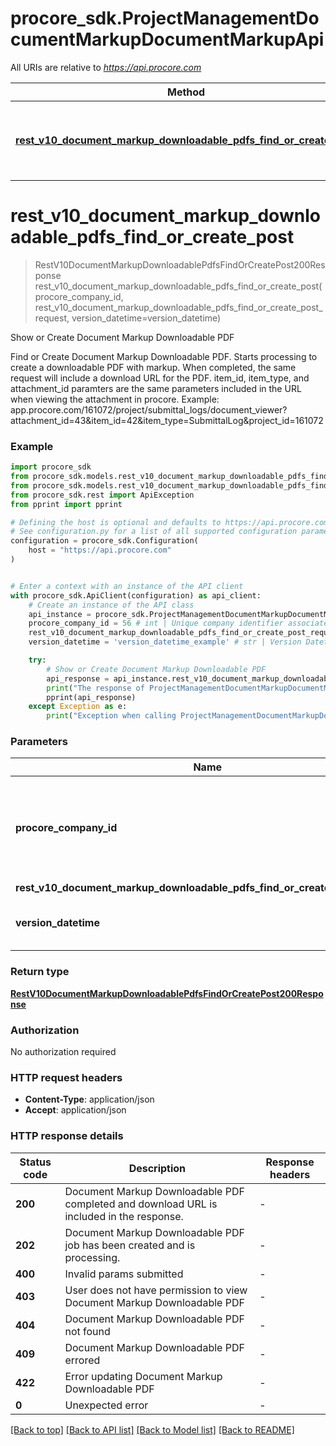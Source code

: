 # procore_sdk.ProjectManagementDocumentMarkupDocumentMarkupApi

All URIs are relative to *https://api.procore.com*

Method | HTTP request | Description
------------- | ------------- | -------------
[**rest_v10_document_markup_downloadable_pdfs_find_or_create_post**](ProjectManagementDocumentMarkupDocumentMarkupApi.md#rest_v10_document_markup_downloadable_pdfs_find_or_create_post) | **POST** /rest/v1.0/document_markup_downloadable_pdfs/find_or_create | Show or Create Document Markup Downloadable PDF


# **rest_v10_document_markup_downloadable_pdfs_find_or_create_post**
> RestV10DocumentMarkupDownloadablePdfsFindOrCreatePost200Response rest_v10_document_markup_downloadable_pdfs_find_or_create_post(procore_company_id, rest_v10_document_markup_downloadable_pdfs_find_or_create_post_request, version_datetime=version_datetime)

Show or Create Document Markup Downloadable PDF

Find or Create Document Markup Downloadable PDF. Starts processing to create a downloadable PDF with markup. When completed, the same request will include a download URL for the PDF. item_id, item_type, and attachment_id paramters are the same parameters included in the URL when viewing the attachment in procore. Example: app.procore.com/161072/project/submittal_logs/document_viewer?attachment_id=43&item_id=42&item_type=SubmittalLog&project_id=161072

### Example


```python
import procore_sdk
from procore_sdk.models.rest_v10_document_markup_downloadable_pdfs_find_or_create_post200_response import RestV10DocumentMarkupDownloadablePdfsFindOrCreatePost200Response
from procore_sdk.models.rest_v10_document_markup_downloadable_pdfs_find_or_create_post_request import RestV10DocumentMarkupDownloadablePdfsFindOrCreatePostRequest
from procore_sdk.rest import ApiException
from pprint import pprint

# Defining the host is optional and defaults to https://api.procore.com
# See configuration.py for a list of all supported configuration parameters.
configuration = procore_sdk.Configuration(
    host = "https://api.procore.com"
)


# Enter a context with an instance of the API client
with procore_sdk.ApiClient(configuration) as api_client:
    # Create an instance of the API class
    api_instance = procore_sdk.ProjectManagementDocumentMarkupDocumentMarkupApi(api_client)
    procore_company_id = 56 # int | Unique company identifier associated with the Procore User Account.
    rest_v10_document_markup_downloadable_pdfs_find_or_create_post_request = procore_sdk.RestV10DocumentMarkupDownloadablePdfsFindOrCreatePostRequest() # RestV10DocumentMarkupDownloadablePdfsFindOrCreatePostRequest | 
    version_datetime = 'version_datetime_example' # str | Version Datetime of the Document (optional)

    try:
        # Show or Create Document Markup Downloadable PDF
        api_response = api_instance.rest_v10_document_markup_downloadable_pdfs_find_or_create_post(procore_company_id, rest_v10_document_markup_downloadable_pdfs_find_or_create_post_request, version_datetime=version_datetime)
        print("The response of ProjectManagementDocumentMarkupDocumentMarkupApi->rest_v10_document_markup_downloadable_pdfs_find_or_create_post:\n")
        pprint(api_response)
    except Exception as e:
        print("Exception when calling ProjectManagementDocumentMarkupDocumentMarkupApi->rest_v10_document_markup_downloadable_pdfs_find_or_create_post: %s\n" % e)
```



### Parameters


Name | Type | Description  | Notes
------------- | ------------- | ------------- | -------------
 **procore_company_id** | **int**| Unique company identifier associated with the Procore User Account. | 
 **rest_v10_document_markup_downloadable_pdfs_find_or_create_post_request** | [**RestV10DocumentMarkupDownloadablePdfsFindOrCreatePostRequest**](RestV10DocumentMarkupDownloadablePdfsFindOrCreatePostRequest.md)|  | 
 **version_datetime** | **str**| Version Datetime of the Document | [optional] 

### Return type

[**RestV10DocumentMarkupDownloadablePdfsFindOrCreatePost200Response**](RestV10DocumentMarkupDownloadablePdfsFindOrCreatePost200Response.md)

### Authorization

No authorization required

### HTTP request headers

 - **Content-Type**: application/json
 - **Accept**: application/json

### HTTP response details

| Status code | Description | Response headers |
|-------------|-------------|------------------|
**200** | Document Markup Downloadable PDF completed and download URL is included in the response. |  -  |
**202** | Document Markup Downloadable PDF job has been created and is processing. |  -  |
**400** | Invalid params submitted |  -  |
**403** | User does not have permission to view Document Markup Downloadable PDF |  -  |
**404** | Document Markup Downloadable PDF not found |  -  |
**409** | Document Markup Downloadable PDF errored |  -  |
**422** | Error updating Document Markup Downloadable PDF |  -  |
**0** | Unexpected error |  -  |

[[Back to top]](#) [[Back to API list]](../README.md#documentation-for-api-endpoints) [[Back to Model list]](../README.md#documentation-for-models) [[Back to README]](../README.md)

